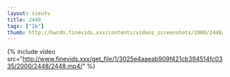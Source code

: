 ```yaml
--- 
layout: sieutv
title: 2448
tags: ["1k"]
thumb: http://hwcdn.finevids.xxx/contents/videos_screenshots/2000/2448/preview.mp4.jpg
---
```

{% include video src="http://www.finevids.xxx/get_file/1/3025e4aaeab909f421cb394514fc0335/2000/2448/2448.mp4/" %} 
